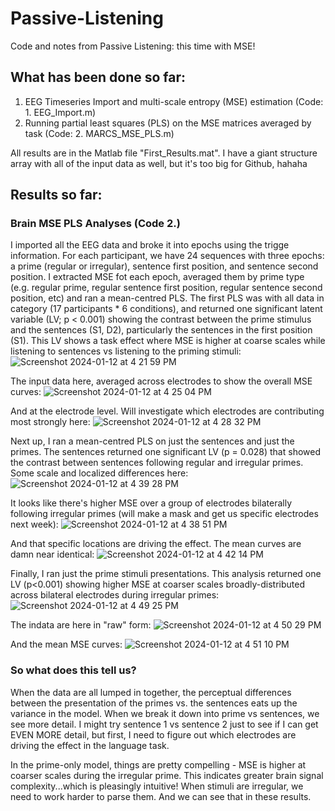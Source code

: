 # Passive-Listening
Code and notes from Passive Listening: this time with MSE!

## What has been done so far:
1. EEG Timeseries Import and multi-scale entropy (MSE) estimation (Code: 1. EEG_Import.m)
2. Running partial least squares (PLS) on the MSE matrices averaged by task (Code: 2. MARCS_MSE_PLS.m)

All results are in the Matlab file "First_Results.mat". I have a giant structure array with all of the input data as well, but it's too big for Github, hahaha

## Results so far:
### Brain MSE PLS Analyses (Code 2.)
I imported all the EEG data and broke it into epochs using the trigge information. For each participant, we have 24 sequences with three epochs: a prime (regular or irregular), sentence first position, and sentence second position. I extracted MSE fot each epoch, averaged them by prime type (e.g. regular prime, regular sentence first position, regular sentence second position, etc) and ran a mean-centred PLS. The first PLS was with all data in category (17 participants * 6 conditions), and returned one significant latent variable (LV; p < 0.001) showing the contrast between the prime stimulus and the sentences (S1, D2), particularly the sentences in the first position (S1). This LV shows a task effect where MSE is higher at coarse scales while listening to sentences vs listening to the priming stimuli:
![Screenshot 2024-01-12 at 4 21 59 PM](https://github.com/fabsarah/Passive-Listening/assets/31863074/d74f42fa-d324-48c8-8426-17e776ef65ea)

The input data here, averaged across electrodes to show the overall MSE curves:
![Screenshot 2024-01-12 at 4 25 04 PM](https://github.com/fabsarah/Passive-Listening/assets/31863074/d5ea4bbb-7995-4fc8-b427-ffa8ef95f838)

And at the electrode level. Will investigate which electrodes are contributing most strongly here:
![Screenshot 2024-01-12 at 4 28 32 PM](https://github.com/fabsarah/Passive-Listening/assets/31863074/cddccbed-ff1d-4823-aca9-cf0c2e0c3937)

Next up, I ran a mean-centred PLS on just the sentences and just the primes. The sentences returned one significant LV (p = 0.028) that showed the contrast between sentences following regular and irregular primes. Some scale and localized differences here:
![Screenshot 2024-01-12 at 4 39 28 PM](https://github.com/fabsarah/Passive-Listening/assets/31863074/c0be884a-857c-4e68-bbab-f7edc24fedcb)

It looks like there's higher MSE over a group of electrodes bilaterally following irregular primes (will make a mask and get us specific electrodes next week):
![Screenshot 2024-01-12 at 4 38 51 PM](https://github.com/fabsarah/Passive-Listening/assets/31863074/360c3d81-0b70-4e72-86e4-8aafacc51b2c)

And that specific locations are driving the effect. The mean curves are damn near identical:
![Screenshot 2024-01-12 at 4 42 14 PM](https://github.com/fabsarah/Passive-Listening/assets/31863074/6814958f-cd87-403e-bb52-0a2b60e8a52b)

Finally, I ran just the prime stimuli presentations. This analysis returned one LV (p<0.001) showing higher MSE at coarser scales broadly-distributed across bilateral electrodes during irregular primes:
![Screenshot 2024-01-12 at 4 49 25 PM](https://github.com/fabsarah/Passive-Listening/assets/31863074/e25c2de9-a1b5-44fe-83bb-b14dec45cbc0)

The indata are here in "raw" form:
![Screenshot 2024-01-12 at 4 50 29 PM](https://github.com/fabsarah/Passive-Listening/assets/31863074/c8246e18-249b-416f-af30-d1c0d0f396eb)

And the mean MSE curves:
![Screenshot 2024-01-12 at 4 51 10 PM](https://github.com/fabsarah/Passive-Listening/assets/31863074/981225c5-0cbd-4a6c-9ec9-2573034e806d)

### So what does this tell us?
When the data are all lumped in together, the perceptual differences between the presentation of the primes vs. the sentences eats up the variance in the model. When we break it down into prime vs sentences, we see more detail. I might try sentence 1 vs sentence 2 just to see if I can get EVEN MORE detail, but first, I need to figure out which electrodes are driving the effect in the language task.

In the prime-only model, things are pretty compelling - MSE is higher at coarser scales during the irregular prime. This indicates greater brain signal complexity...which is pleasingly intuitive! When stimuli are irregular, we need to work harder to parse them. And we can see that in these results. 

